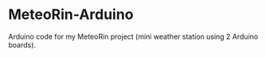 # MeteoRin-Arduino
Arduino code for my MeteoRin project (mini weather station using 2 Arduino boards).
